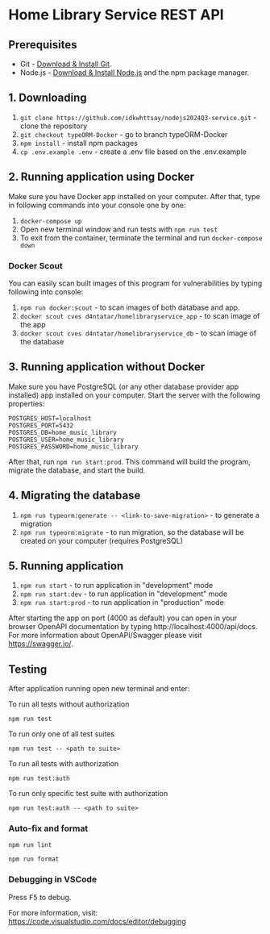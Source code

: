 # Home Library Service REST API

## Prerequisites

- Git - [Download & Install Git](https://git-scm.com/downloads).
- Node.js - [Download & Install Node.js](https://nodejs.org/en/download/) and the npm package manager.

## 1. Downloading

1. ```git clone https://github.com/idkwhttsay/nodejs2024Q3-service.git``` - clone the repository
2. ```git checkout typeORM-Docker``` - go to branch typeORM-Docker
3. ```npm install``` - install npm packages
4. ```cp .env.example .env``` - create a .env file based on the .env.example

## 2. Running application using Docker
Make sure you have Docker app installed on your computer. 
After that, type in following commands into your console one by one:
1. ```docker-compose up```
2. Open new terminal window and run tests with ```npm run test```
3. To exit from the container, terminate the terminal and run ```docker-compose down```

### Docker Scout
You can easily scan built images of this program for vulnerabilities by typing following into console:
1. ```npm run docker:scout``` - to scan images of both database and app.
2. ```docker scout cves d4ntatar/homelibraryservice_app``` - to scan image of the app
3. ```docker scout cves d4ntatar/homelibraryservice_db``` - to scan image of the database

## 3. Running application without Docker
Make sure you have PostgreSQL (or any other database provider app installed) app installed on your computer.
Start the server with the following properties:
```
POSTGRES_HOST=localhost
POSTGRES_PORT=5432
POSTGRES_DB=home_music_library
POSTGRES_USER=home_music_library
POSTGRES_PASSWORD=home_music_library
```

After that, run ```npm run start:prod```. This command will build the program, migrate the database, and start the build.

## 4. Migrating the database

1. ```npm run typeorm:generate -- <link-to-save-migration>``` - to generate a migration
2. ```npm run typeorm:migrate``` - to run migration, so the database will be created on your computer 
(requires PostgreSQL)

## 5. Running application

1. ```npm run start``` - to run application in "development" mode
2. ```npm run start:dev``` - to run application in "development" mode
3. ```npm run start:prod``` - to run application in "production" mode

After starting the app on port (4000 as default) you can open
in your browser OpenAPI documentation by typing http://localhost:4000/api/docs.
For more information about OpenAPI/Swagger please visit https://swagger.io/.

## Testing

After application running open new terminal and enter:

To run all tests without authorization

```
npm run test
```

To run only one of all test suites

```
npm run test -- <path to suite>
```

To run all tests with authorization

```
npm run test:auth
```

To run only specific test suite with authorization

```
npm run test:auth -- <path to suite>
```

### Auto-fix and format

```
npm run lint
```

```
npm run format
```

### Debugging in VSCode

Press <kbd>F5</kbd> to debug.

For more information, visit: https://code.visualstudio.com/docs/editor/debugging
